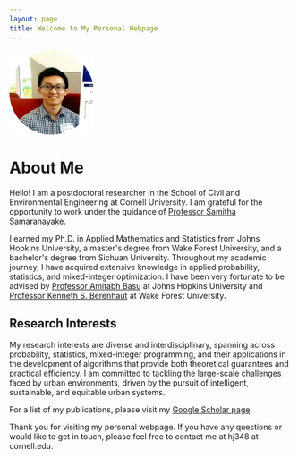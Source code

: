 ```yaml
---
layout: page
title: Welcome to My Personal Webpage
---
```


<img src="/mmexport1680492614736-modified.png" alt="Profile Picture" style="width: 30%;">


# About Me

Hello! I am a postdoctoral researcher in the School of Civil and Environmental Engineering at Cornell University. I am grateful for the opportunity to work under the guidance of [Professor Samitha Samaranayake](https://cee.cornell.edu/samitha/).

I earned my Ph.D. in Applied Mathematics and Statistics from Johns Hopkins University, a master's degree from Wake Forest University, and a bachelor's degree from Sichuan University. Throughout my academic journey, I have acquired extensive knowledge in applied probability, statistics, and mixed-integer optimization. I have been very fortunate to be advised by [Professor Amitabh Basu](https://www.ams.jhu.edu/~abasu9/) at Johns Hopkins University and [Professor Kenneth S. Berenhaut](https://berenhaut.sites.wfu.edu/) at Wake Forest University.

## Research Interests

My research interests are diverse and interdisciplinary, spanning across probability, statistics, mixed-integer programming, and their applications in the development of algorithms that provide both theoretical guarantees and practical efficiency. I am committed to tackling the large-scale challenges faced by urban environments, driven by the pursuit of intelligent, sustainable, and equitable urban systems.

For a list of my publications, please visit my [Google Scholar page](https://scholar.google.com/citations?hl=en&user=Ms8IYg0AAAAJ).

Thank you for visiting my personal webpage. If you have any questions or would like to get in touch, please feel free to contact me at hj348 at cornell.edu.
